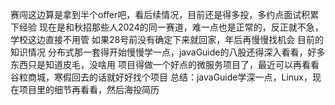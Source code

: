 赛闯这边算是拿到半个offer吧，看后续情况，目前还是得多投，多约点面试积累下经验
现在是和秋招那些人2024的同一赛道，难一点也是正常的，反正就不急，学校这边直接不用管
如果28号前没有确定下来就回家，年后再慢慢找机会
目前的知识情况
分布式那一套得开始慢慢学一点，javaGuide的八股还得深入看看，好多东西只是知道皮毛，没啥用
项目得做一个好点的微服务项目了，最近可以再看看谷粒商城，寒假回去的话就好好找个项目
总结：javaGuide学深一点，Linux，现在项目里的细节再看看，然后海投简历
